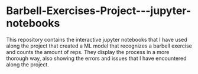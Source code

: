 # Barbell-Exercises-Project---jupyter-notebooks

This repository contains the interactive jupyter notebooks that I have used along the project that created a ML model that recognizes a barbell exercise and counts the amount of reps. They display the process in a more thorough way, also showing the errors and issues that I have encountered along the project.
